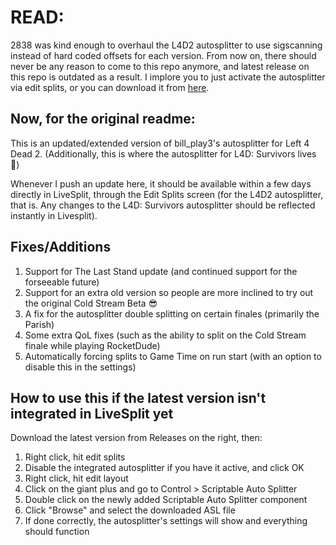 # READ:
2838 was kind enough to overhaul the L4D2 autosplitter to use sigscanning instead of hard coded offsets for each version. From now on, there should never be any reason to come to this repo anymore, and latest release on this repo is outdated as a result. I implore you to just activate the autosplitter via edit splits, or you can download it from [here](https://raw.githubusercontent.com/SirWillian/Autosplitters/master/L4D2/L4D2.asl).

## Now, for the original readme:

This is an updated/extended version of bill_play3's autosplitter for Left 4 Dead 2. (Additionally, this is where the autosplitter for L4D: Survivors lives 👀)

Whenever I push an update here, it should be available within a few days directly in LiveSplit, through the Edit Splits screen (for the L4D2 autosplitter, that is. Any changes to the L4D: Survivors autosplitter should be reflected instantly in Livesplit).

## Fixes/Additions
1. Support for The Last Stand update (and continued support for the forseeable future)
2. Support for an extra old version so people are more inclined to try out the original Cold Stream Beta 😎
3. A fix for the autosplitter double splitting on certain finales (primarily the Parish)
4. Some extra QoL fixes (such as the ability to split on the Cold Stream finale while playing RocketDude)
5. Automatically forcing splits to Game Time on run start (with an option to disable this in the settings)

## How to use this if the latest version isn't integrated in LiveSplit yet
Download the latest version from Releases on the right, then:

1. Right click, hit edit splits
2. Disable the integrated autosplitter if you have it active, and click OK
3. Right click, hit edit layout
4. Click on the giant plus and go to Control > Scriptable Auto Splitter
5. Double click on the newly added Scriptable Auto Splitter component
6. Click "Browse" and select the downloaded ASL file
7. If done correctly, the autosplitter's settings will show and everything should function
